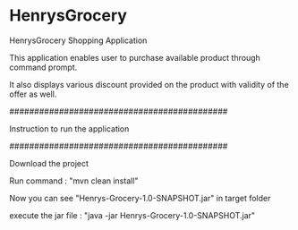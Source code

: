 # HenrysGrocery
HenrysGrocery Shopping Application

This application enables user to purchase available product through command prompt.

It also displays various discount provided on the product with validity of the offer as well.

############################################

Instruction to run the application

############################################

Download the project

Run command : "mvn clean install"

Now you can see "Henrys-Grocery-1.0-SNAPSHOT.jar" in target folder

execute the jar file : "java -jar Henrys-Grocery-1.0-SNAPSHOT.jar"
